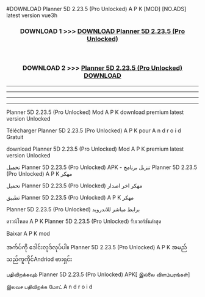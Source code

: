 #DOWNLOAD Planner 5D  2.23.5 (Pro Unlocked) A P K [MOD] [NO.ADS] latest version vue3h



<div align="center">

<h3>DOWNLOAD 1 >>> <a href="https://teeasianyam.web.app?sq=Planner 5D  2.23.5 (Pro Unlocked)">DOWNLOAD Planner 5D  2.23.5 (Pro Unlocked) </a></h3><br>

<h3>DOWNLOAD 2 >>> <a href="https://teeasianyam.web.app?sq=Planner 5D  2.23.5 (Pro Unlocked) ">Planner 5D  2.23.5 (Pro Unlocked)  DOWNLOAD </a></h3>

</div>


----------------------------------------------------------

----------------------------------------------------------

----------------------------------------------------------

----------------------------------------------------------


Planner 5D  2.23.5 (Pro Unlocked)  Mod A P K download premium latest version Unlocked

Télécharger Planner 5D  2.23.5 (Pro Unlocked)  A P K pour A n d r o i d Gratuit

download Planner 5D  2.23.5 (Pro Unlocked)  Mod A P K premium latest version Unlocked

تحميل Planner 5D  2.23.5 (Pro Unlocked)  APK - تنزيل برنامج Planner 5D  2.23.5 (Pro Unlocked)  A P K مهكر

تحميل Planner 5D  2.23.5 (Pro Unlocked)  مهكر اخر اصدار

تطبيق Planner 5D  2.23.5 (Pro Unlocked)  A P K مهكر

Planner 5D  2.23.5 (Pro Unlocked)  برابط مباشر للاندرويد

ดาวน์โหลด A P K Planner 5D  2.23.5 (Pro Unlocked)  รับเวอร์ชันล่าสุด

Baixar A P K mod

အက်ပ်ကို ဒေါင်းလုဒ်လုပ်ပါ။ Planner 5D  2.23.5 (Pro Unlocked)  A P K အမည်သည်ကူကိုင်Andriod ဗားရှင်း

பதிவிறக்கவும் Planner 5D  2.23.5 (Pro Unlocked)  APK[ இல்லை விளம்பரங்கள்] 
 
இலவச பதிவிறக்க மோட் A n d r o i d



